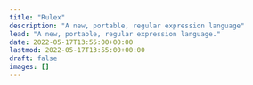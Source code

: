 ```yaml
---
title: "Rulex"
description: "A new, portable, regular expression language"
lead: "A new, portable, regular expression language."
date: 2022-05-17T13:55:00+00:00
lastmod: 2022-05-17T13:55:00+00:00
draft: false
images: []
---
```

